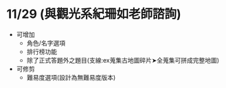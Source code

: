 # 11/29 (與觀光系紀珊如老師諮詢)

* 可增加
  * 角色/名字選項
  * 排行榜功能
  * 除了正式答題外之題目(支線:ex蒐集古地圖碎片➤全蒐集可拼成完整地圖)
* 可修剪
  * 難易度選項(設計為無難易度版本)

